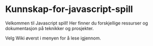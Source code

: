 # Kunnskap-for-javascript-spill

Velkommen til Javascript spill!
Her finner du forskjellige ressurser og dokumentasjon på teknikker og prosjekter.

Velg Wiki øverst i menyen for å lese igjennom.
